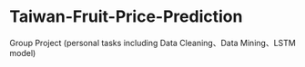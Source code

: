 # Taiwan-Fruit-Price-Prediction
Group Project (personal tasks including Data Cleaning、Data Mining、LSTM model)
